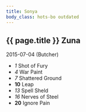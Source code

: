 ```yaml
---
title: Sonya
body_class: hots-bo outdated
---
```


## {{ page.title }} Zuna
2015-07-04 (Butcher)

-   _1_  Shot of Fury
-   _4_  War Paint
-   _7_  Shattered Ground
- __10__ Leap
-  _13_  Spell Sheld
-  _16_  Nerves of Steel
- __20__ Ignore Pain

